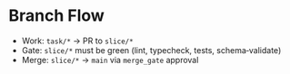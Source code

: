 # Branch Flow

- Work: `task/*` → PR to `slice/*`
- Gate: `slice/*` must be green (lint, typecheck, tests, schema‑validate)
- Merge: `slice/*` → `main` via `merge_gate` approval

